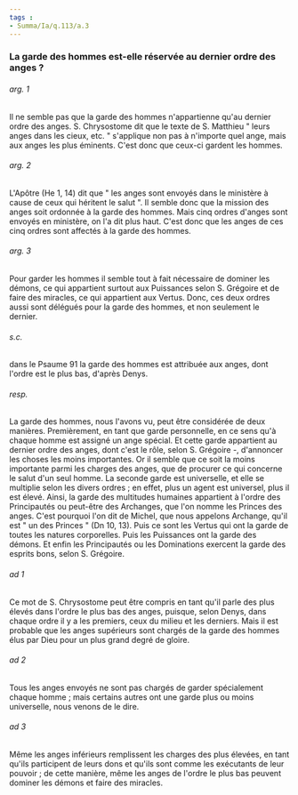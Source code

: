 ```yaml
---
tags : 
- Summa/Ia/q.113/a.3
---
```


### La garde des hommes est-elle réservée au dernier ordre des anges ?



###### arg. 1
Il ne semble pas que la garde des hommes n'appartienne qu'au dernier ordre des anges. S. Chrysostome dit que le texte de S. Matthieu " leurs anges dans les cieux, etc. " s'applique non pas à n'importe quel ange, mais aux anges les plus éminents. C'est donc que ceux-ci gardent les hommes. 

###### arg. 2
L'Apôtre (He 1, 14) dit que " les anges sont envoyés dans le ministère à cause de ceux qui héritent le salut ". Il semble donc que la mission des anges soit ordonnée à la garde des hommes. Mais cinq ordres d'anges sont envoyés en ministère, on l'a dit plus haut. C'est donc que les anges de ces cinq ordres sont affectés à la garde des hommes. 

###### arg. 3
Pour garder les hommes il semble tout à fait nécessaire de dominer les démons, ce qui appartient surtout aux Puissances selon S. Grégoire et de faire des miracles, ce qui appartient aux Vertus. Donc, ces deux ordres aussi sont délégués pour la garde des hommes, et non seulement le dernier. 

###### s.c.
dans le Psaume 91 la garde des hommes est attribuée aux anges, dont l'ordre est le plus bas, d'après Denys. 

###### resp.
La garde des hommes, nous l'avons vu, peut être considérée de deux manières. Premièrement, en tant que garde personnelle, en ce sens qu'à chaque homme est assigné un ange spécial. Et cette garde appartient au dernier ordre des anges, dont c'est le rôle, selon S. Grégoire -, d'annoncer les choses les moins importantes. Or il semble que ce soit la moins importante parmi les charges des anges, que de procurer ce qui concerne le salut d'un seul homme. La seconde garde est universelle, et elle se multiplie selon les divers ordres ; en effet, plus un agent est universel, plus il est élevé. Ainsi, la garde des multitudes humaines appartient à l'ordre des Principautés ou peut-être des Archanges, que l'on nomme les Princes des anges. C'est pourquoi l'on dit de Michel, que nous appelons Archange, qu'il est " un des Princes " (Dn 10, 13). Puis ce sont les Vertus qui ont la garde de toutes les natures corporelles. Puis les Puissances ont la garde des démons. Et enfin les Principautés ou les Dominations exercent la garde des esprits bons, selon S. Grégoire. 

###### ad 1
Ce mot de S. Chrysostome peut être compris en tant qu'il parle des plus élevés dans l'ordre le plus bas des anges, puisque, selon Denys, dans chaque ordre il y a les premiers, ceux du milieu et les derniers. Mais il est probable que les anges supérieurs sont chargés de la garde des hommes élus par Dieu pour un plus grand degré de gloire. 

###### ad 2
Tous les anges envoyés ne sont pas chargés de garder spécialement chaque homme ; mais certains autres ont une garde plus ou moins universelle, nous venons de le dire. 

###### ad 3
Même les anges inférieurs remplissent les charges des plus élevées, en tant qu'ils participent de leurs dons et qu'ils sont comme les exécutants de leur pouvoir ; de cette manière, même les anges de l'ordre le plus bas peuvent dominer les démons et faire des miracles. 

